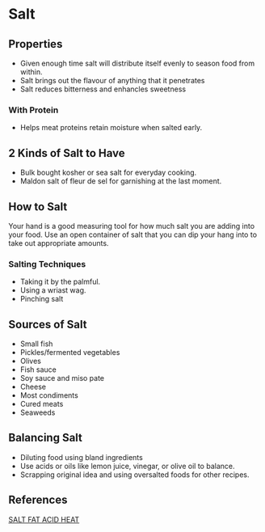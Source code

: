 # Salt

## Properties

- Given enough time salt will distribute itself evenly to season food from within.
- Salt brings out the flavour of anything that it penetrates
- Salt reduces bitterness and enhancles sweetness

### With Protein

- Helps meat proteins retain moisture when salted early.

## 2 Kinds of Salt to Have

- Bulk bought kosher or sea salt for everyday cooking.
- Maldon salt of fleur de sel for garnishing at the last moment.

## How to Salt

Your hand is a good measuring tool for how much salt you are adding into your food. Use an open container of salt that you can dip your hang into to take out appropriate amounts.

### Salting Techniques

- Taking it by the palmful.
- Using a wriast wag.
- Pinching salt

## Sources of Salt

- Small fish
- Pickles/fermented vegetables
- Olives
- Fish sauce
- Soy sauce and miso pate
- Cheese
- Most condiments
- Cured meats
- Seaweeds

## Balancing Salt

- Diluting food using bland ingredients
- Use acids or oils like lemon juice, vinegar, or olive oil to balance.
- Scrapping original idea and using oversalted foods for other recipes.

## References

[SALT FAT ACID HEAT](https://www.google.com/search?q=salt+fat+acid+heat&oq=salt+fat+ac&gs_lcrp=EgZjaHJvbWUqCggAEAAY4wIYgAQyCggAEAAY4wIYgAQyCggBEC4Y1AIYgAQyCggCEC4Y1AIYgAQyDAgDEAAYFBiHAhiABDIGCAQQRRg5MgwIBRAAGBQYhwIYgAQyBggGEEUYQTIGCAcQRRhB0gEIMTU4NGowajeoAgCwAgA&sourceid=chrome&ie=UTF-8)
